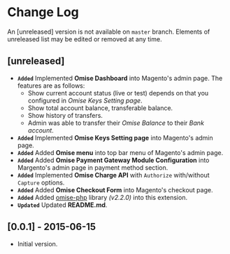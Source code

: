 # Change Log

An [unreleased] version is not available on `master` branch. Elements of unreleased list may be edited or removed at any time.
## [unreleased]
- **`Added`** Implemented **Omise Dashboard** into Magento's admin page. The features are as follows:
  - Show current account status (live or test) depends on that you configured in *Omise Keys Setting page*.
  - Show total account balance, transferable balance.
  - Show history of transfers.
  - Admin was able to transfer their *Omise Balance* to their *Bank account*.
- **`Added`** Implemented **Omise Keys Setting page** into Magento's admin page.
- **`Added`** Added **Omise menu** into top bar menu of Magento's admin page.
- **`Added`** Added **Omise Payment Gateway Module Configuration** into Margento's admin page in payment method section.
- **`Added`** Implemented **Omise Charge API** with `Authorize` with/without `Capture` options.
- **`Added`** Added **Omise Checkout Form** into Magento's checkout page.
- **`Added`** Added [omise-php](https://github.com/omise/omise-php) library *(v2.2.0)* into this extension.
- **`Updated`** Updated **README.md**.

## [0.0.1] - 2015-06-15
- Initial version.